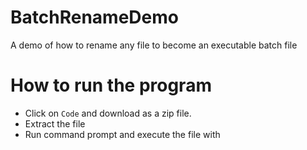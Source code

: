 # BatchRenameDemo
A demo of how to rename any file to become an executable batch file
# How to run the program
* Click on ``` Code ``` and download as a zip file.
* Extract the file
* Run command prompt and execute the file with
